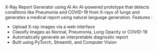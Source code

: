 X-Ray Report Generator using AI
An AI-powered prototype that detects conditions like Pneumonia and COVID-19 from X-rays of lungs and generates a medical report using natural language generation.
Features :
- Upload X-ray images via a web interface
- Classify images as Normal, Pneumonia, Lung Opacity or COVID-19
- Automatically generate an interpretable diagnostic report
- Built using PyTorch, Streamlit, and Computer Vision
